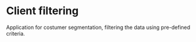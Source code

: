 # Client filtering

Application for costumer segmentation, filtering the data using pre-defined criteria.